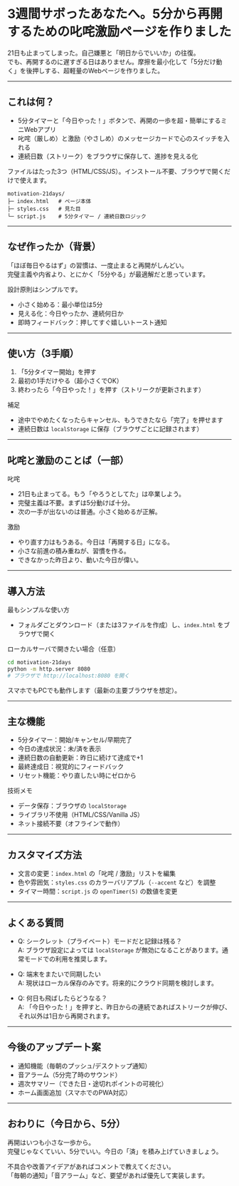 # 3週間サボったあなたへ。5分から再開するための叱咤激励ページを作りました

21日も止まってしまった。自己嫌悪と「明日からでいいか」の往復。  
でも、再開するのに遅すぎる日はありません。摩擦を最小化して「5分だけ動く」を後押しする、超軽量のWebページを作りました。

---

## これは何？

- 5分タイマーと「今日やった！」ボタンで、再開の一歩を超・簡単にするミニWebアプリ
- 叱咤（厳しめ）と激励（やさしめ）のメッセージカードで心のスイッチを入れる
- 連続日数（ストリーク）をブラウザに保存して、進捗を見える化

ファイルはたった3つ（HTML/CSS/JS）。インストール不要、ブラウザで開くだけで使えます。

```
motivation-21days/
├─ index.html   # ページ本体
├─ styles.css   # 見た目
└─ script.js    # 5分タイマー / 連続日数ロジック
```

---

## なぜ作ったか（背景）

「ほぼ毎日やるはず」の習慣は、一度止まると再開がしんどい。  
完璧主義や内省より、とにかく「5分やる」が最適解だと思っています。

設計原則はシンプルです。
- 小さく始める：最小単位は5分
- 見える化：今日やったか、連続何日か
- 即時フィードバック：押してすぐ嬉しいトースト通知

---

## 使い方（3手順）

1. 「5分タイマー開始」を押す  
2. 最初の1手だけやる（超小さくでOK）  
3. 終わったら「今日やった！」を押す（ストリークが更新されます）

補足
- 途中でやめたくなったらキャンセル、もうできたなら「完了」を押せます
- 連続日数は `localStorage` に保存（ブラウザごとに記録されます）

---

## 叱咤と激励のことば（一部）

叱咤
- 21日も止まってる。もう「やろうとしてた」は卒業しよう。
- 完璧主義は不要。まずは5分動けば十分。
- 次の一手が出ないのは普通。小さく始めるが正解。

激励
- やり直す力はもうある。今日は「再開する日」になる。
- 小さな前進の積み重ねが、習慣を作る。
- できなかった昨日より、動いた今日が偉い。

---

## 導入方法

最もシンプルな使い方
- フォルダごとダウンロード（または3ファイルを作成）し、`index.html` をブラウザで開く

ローカルサーバで開きたい場合（任意）
```bash
cd motivation-21days
python -m http.server 8080
# ブラウザで http://localhost:8080 を開く
```

スマホでもPCでも動作します（最新の主要ブラウザを想定）。

---

## 主な機能

- 5分タイマー：開始/キャンセル/早期完了
- 今日の達成状況：未/済を表示
- 連続日数の自動更新：昨日に続けて達成で+1
- 最終達成日：視覚的にフィードバック
- リセット機能：やり直したい時にゼロから

技術メモ
- データ保存：ブラウザの `localStorage`
- ライブラリ不使用（HTML/CSS/Vanilla JS）
- ネット接続不要（オフラインで動作）

---

## カスタマイズ方法

- 文言の変更：`index.html` の「叱咤 / 激励」リストを編集
- 色や雰囲気：`styles.css` のカラーバリアブル（`--accent` など）を調整
- タイマー時間：`script.js` の `openTimer(5)` の数値を変更

---

## よくある質問

- Q: シークレット（プライベート）モードだと記録は残る？  
  A: ブラウザ設定によっては `localStorage` が無効になることがあります。通常モードでの利用を推奨します。

- Q: 端末をまたいで同期したい  
  A: 現状はローカル保存のみです。将来的にクラウド同期を検討します。

- Q: 何日も飛ばしたらどうなる？  
  A: 「今日やった！」を押すと、昨日からの連続であればストリークが伸び、それ以外は1日から再開されます。

---

## 今後のアップデート案

- 通知機能（毎朝のプッシュ/デスクトップ通知）
- 音アラーム（5分完了時のサウンド）
- 週次サマリー（できた日・途切れポイントの可視化）
- ホーム画面追加（スマホでのPWA対応）

---

## おわりに（今日から、5分）

再開はいつも小さな一歩から。  
完璧じゃなくていい、5分でいい。今日の「済」を積み上げていきましょう。

不具合や改善アイデアがあればコメントで教えてください。  
「毎朝の通知」「音アラーム」など、要望があれば優先して実装します。

